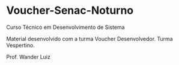 # Voucher-Senac-Noturno
Curso Técnico em Desenvolvimento de Sistema

Material desenvolvido com a turma Voucher Desenvolvedor. Turma Vespertino.

Prof. Wander Luiz
